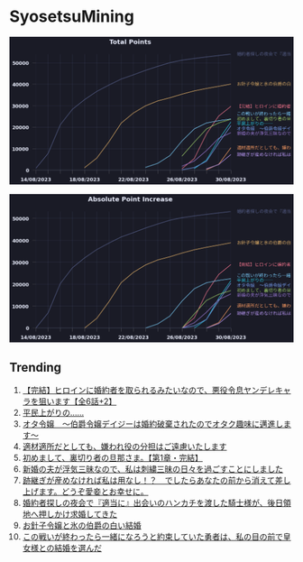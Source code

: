 # SyosetsuMining


![](https://raw.githubusercontent.com/exc4l/SyosetsuMining/main/plots/point_trend.png)

![](https://raw.githubusercontent.com/exc4l/SyosetsuMining/main/plots/point_increase.png)


## Trending

1. [【完結】ヒロインに婚約者を取られるみたいなので、悪役令息ヤンデレキャラを狙います【全6話+2】](https://ncode.syosetu.com/n6074ij/)
2. [平民上がりの……](https://ncode.syosetu.com/n7719ij/)
3. [オタ令嬢　～伯爵令嬢デイジーは婚約破棄されたのでオタク趣味に邁進します～](https://ncode.syosetu.com/n7261ij/)
4. [適材適所だとしても、嫌われ役の分担はご遠慮いたします](https://ncode.syosetu.com/n7777ij/)
5. [初めまして、裏切り者の旦那さま。【第1章・完結】](https://ncode.syosetu.com/n7032ij/)
6. [新婚の夫が浮気三昧なので、私は刺繍三昧の日々を過ごすことにしました](https://ncode.syosetu.com/n8230ii/)
7. [跡継ぎが産めなければ私は用なし！？　でしたらあなたの前から消えて差し上げます。どうぞ愛妾とお幸せに。](https://ncode.syosetu.com/n5546ij/)
8. [婚約者探しの夜会で『適当に』出会いのハンカチを渡した騎士様が、後日領地へ押しかけ求婚してきた](https://ncode.syosetu.com/n2044ij/)
9. [お針子令嬢と氷の伯爵の白い結婚](https://ncode.syosetu.com/n7087ii/)
10. [この戦いが終わったら一緒になろうと約束していた勇者は、私の目の前で皇女様との結婚を選んだ](https://ncode.syosetu.com/n4056ij/)
